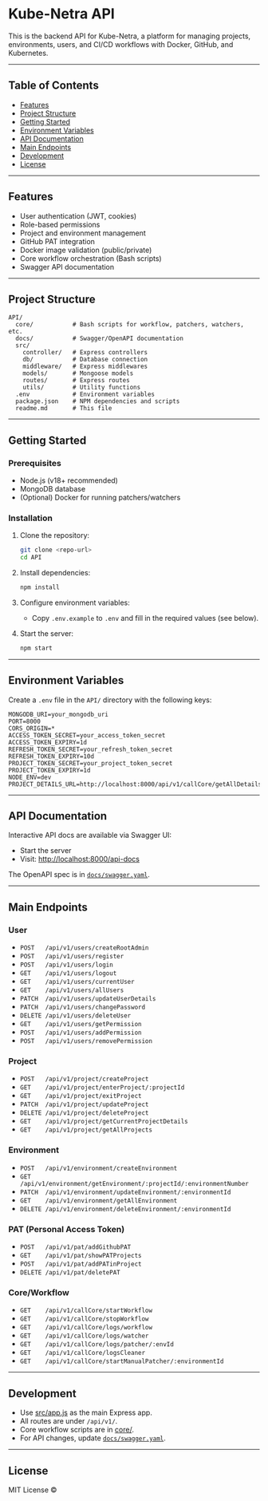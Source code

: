 # Kube-Netra API

This is the backend API for Kube-Netra, a platform for managing projects, environments, users, and CI/CD workflows with Docker, GitHub, and Kubernetes.

---

## Table of Contents

- [Features](#features)
- [Project Structure](#project-structure)
- [Getting Started](#getting-started)
- [Environment Variables](#environment-variables)
- [API Documentation](#api-documentation)
- [Main Endpoints](#main-endpoints)
- [Development](#development)
- [License](#license)

---

## Features

- User authentication (JWT, cookies)
- Role-based permissions
- Project and environment management
- GitHub PAT integration
- Docker image validation (public/private)
- Core workflow orchestration (Bash scripts)
- Swagger API documentation

---

## Project Structure

```
API/
  core/           # Bash scripts for workflow, patchers, watchers, etc.
  docs/           # Swagger/OpenAPI documentation
  src/
    controller/   # Express controllers
    db/           # Database connection
    middleware/   # Express middlewares
    models/       # Mongoose models
    routes/       # Express routes
    utils/        # Utility functions
  .env            # Environment variables
  package.json    # NPM dependencies and scripts
  readme.md       # This file
```

---

## Getting Started

### Prerequisites

- Node.js (v18+ recommended)
- MongoDB database
- (Optional) Docker for running patchers/watchers

### Installation

1. Clone the repository:
   ```sh
   git clone <repo-url>
   cd API
   ```

2. Install dependencies:
   ```sh
   npm install
   ```

3. Configure environment variables:
   - Copy `.env.example` to `.env` and fill in the required values (see below).

4. Start the server:
   ```sh
   npm start
   ```

---

## Environment Variables

Create a `.env` file in the `API/` directory with the following keys:

```
MONGODB_URI=your_mongodb_uri
PORT=8000
CORS_ORIGIN=*
ACCESS_TOKEN_SECRET=your_access_token_secret
ACCESS_TOKEN_EXPIRY=1d
REFRESH_TOKEN_SECRET=your_refresh_token_secret
REFRESH_TOKEN_EXPIRY=10d
PROJECT_TOKEN_SECRET=your_project_token_secret
PROJECT_TOKEN_EXPIRY=1d
NODE_ENV=dev
PROJECT_DETAILS_URL=http://localhost:8000/api/v1/callCore/getAllDetails
```

---

## API Documentation

Interactive API docs are available via Swagger UI:

- Start the server
- Visit: [http://localhost:8000/api-docs](http://localhost:8000/api-docs)

The OpenAPI spec is in [`docs/swagger.yaml`](docs/swagger.yaml).

---

## Main Endpoints

### User

- `POST   /api/v1/users/createRootAdmin`
- `POST   /api/v1/users/register`
- `POST   /api/v1/users/login`
- `GET    /api/v1/users/logout`
- `GET    /api/v1/users/currentUser`
- `GET    /api/v1/users/allUsers`
- `PATCH  /api/v1/users/updateUserDetails`
- `PATCH  /api/v1/users/changePassword`
- `DELETE /api/v1/users/deleteUser`
- `GET    /api/v1/users/getPermission`
- `POST   /api/v1/users/addPermission`
- `POST   /api/v1/users/removePermission`

### Project

- `POST   /api/v1/project/createProject`
- `GET    /api/v1/project/enterProject/:projectId`
- `GET    /api/v1/project/exitProject`
- `PATCH  /api/v1/project/updateProject`
- `DELETE /api/v1/project/deleteProject`
- `GET    /api/v1/project/getCurrentProjectDetails`
- `GET    /api/v1/project/getAllProjects`

### Environment

- `POST   /api/v1/environment/createEnvironment`
- `GET    /api/v1/environment/getEnvironment/:projectId/:environmentNumber`
- `PATCH  /api/v1/environment/updateEnvironment/:environmentId`
- `GET    /api/v1/environment/getAllEnvironment`
- `DELETE /api/v1/environment/deleteEnvironment/:environmentId`

### PAT (Personal Access Token)

- `POST   /api/v1/pat/addGithubPAT`
- `GET    /api/v1/pat/showPATProjects`
- `POST   /api/v1/pat/addPATinProject`
- `DELETE /api/v1/pat/deletePAT`

### Core/Workflow

- `GET    /api/v1/callCore/startWorkflow`
- `GET    /api/v1/callCore/stopWorkflow`
- `GET    /api/v1/callCore/logs/workflow`
- `GET    /api/v1/callCore/logs/watcher`
- `GET    /api/v1/callCore/logs/patcher/:envId`
- `GET    /api/v1/callCore/logsCleaner`
- `GET    /api/v1/callCore/startManualPatcher/:environmentId`

---

## Development

- Use [src/app.js](src/app.js) as the main Express app.
- All routes are under `/api/v1/`.
- Core workflow scripts are in [core/](core/).
- For API changes, update [`docs/swagger.yaml`](docs/swagger.yaml).

---

## License

MIT License ©